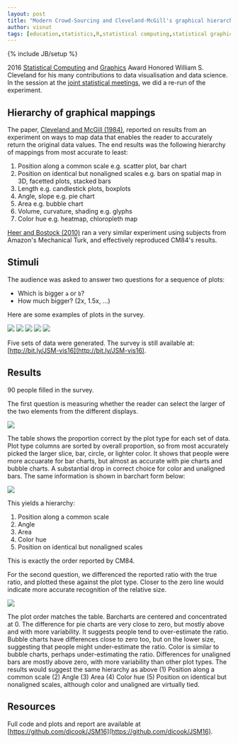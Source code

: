 ```yaml
---
layout: post
title: "Modern Crowd-Sourcing and Cleveland-McGill's graphical hierarchy"
author: visnut
tags: [education,statistics,R,statistical computing,statistical graphics,data wrangling,visual perception]
---
```

{% include JB/setup %}

2016 [Statistical Computing](http://stat-computing.org/computing/) and [Graphics](http://stat-graphics.org/graphics/) Award Honored William S. Cleveland for his many contributions to data visualisation and data science. In the session at the [joint statistical meetings](https://www.amstat.org/meetings/jsm/2016/), we did a re-run of the experiment. 

## Hierarchy of graphical mappings

The paper, [Cleveland and McGill (1984)](https://www.jstor.org/stable/2288400?seq=1#page_scan_tab_contents), reported on results from an experiment on ways to map data that enables the reader to accurately return the original data values. The end results was the following hierarchy of mappings from most accurate to least:

1. Position along a common scale e.g. scatter plot, bar chart
2. Position on identical but nonaligned scales e.g. bars on spatial map in 3D, facetted plots, stacked bars
3. Length e.g. candlestick plots, boxplots
4. Angle, slope e.g. pie chart
5. Area e.g. bubble chart
6. Volume, curvature, shading e.g. glyphs
7. Color hue e.g. heatmap, chloropleth map

[Heer and Bostock (2010)](http://vis.stanford.edu/files/2010-MTurk-CHI.pdf) ran a very similar experiment using subjects from Amazon's Mechanical Turk, and effectively reproduced CM84's results.

## Stimuli

The audience was asked to answer two questions for a sequence of plots:

- Which is bigger `a` or `b`?
- How much bigger? (2x, 1.5x, ...)

Here are some examples of plots in the survey.

![](https://dicook.github.io/JSM16/set1_bar.png)
![](https://dicook.github.io/JSM16/set2_bubble.png)
![](https://dicook.github.io/JSM16/set3_pie.png)
![](https://dicook.github.io/JSM16/set4_color.png)
![](https://dicook.github.io/JSM16/set5_unaligned.png)

Five sets of data were generated. The survey is still available at: [http://bit.ly/JSM-vis16](http://bit.ly/JSM-vis16).

## Results

90 people filled in the survey.

The first question is measuring whether the reader can select the larger of the two elements from the different displays. 

![](https://dicook.github.io/JSM16/accuracy-table.png)

The table shows the proportion correct by the plot type for each set of data. Plot type columns are sorted by overall proportion, so from most accurately picked the larger slice, bar, circle, or lighter color. It shows that people were more accuarate for bar charts, but almost as accurate with pie charts and bubble charts. A substantial drop in correct choice for color and unaligned bars. The same information is shown in barchart form below:

![](https://dicook.github.io/JSM16/accuracy-barchart.png)


This yields a hierarchy:

1. Position along a common scale
2. Angle
3. Area 
4. Color hue 
5. Position on identical but nonaligned scales 

This is exactly the order reported by CM84. 

For the second question, we differenced the reported ratio with the true ratio, and plotted these against the plot type. Closer to the zero line would indicate more accurate recognition of the relative size. 

![](https://dicook.github.io/JSM16/differences-boxplot.png)

The plot order matches the table. Barcharts are centered and concentrated at 0. The difference for pie charts are very close to zero, but mostly above and with more variability. It suggests people tend to over-estimate the ratio. Bubble charts have differences close to zero too, but on the lower size, suggesting that people might under-estimate the ratio. Color is similar to bubble charts, perhaps under-estimating the ratio. Differences for unaligned bars are mostly above zero, with more variability than other plot types.  The results would suggest the same hierarchy as above (1) Position along a common scale (2) Angle (3) Area (4) Color hue (5) Position on identical but nonaligned scales, although color and unaligned are virtually tied.

## Resources

Full code and plots and report are available at [https://github.com/dicook/JSM16](https://github.com/dicook/JSM16).
